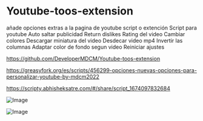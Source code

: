 # Youtube-toos-extension
añade opciones extras a la pagina de youtube script o extención
Script para youtube
Auto saltar publicidad
Return dislikes
Rating del video
Cambiar colores
Descargar miniatura del video
Desdecar video mp4
Invertir las columnas
Adaptar color de fondo segun video
Reiniciar ajustes

https://github.com/DeveloperMDCM/Youtube-toos-extension

https://greasyfork.org/es/scripts/456299-opciones-nuevas-opciones-para-personalizar-youtube-by-mdcm2022

https://scripty.abhisheksatre.com/#/share/script_1674097832684

![Image](https://github.com/DeveloperMDCM/Youtube-toos-extension/blob/master/youtu.jpg)


![Image](https://github.com/DeveloperMDCM/Youtube-toos-extension/blob/master/2.jpg)
